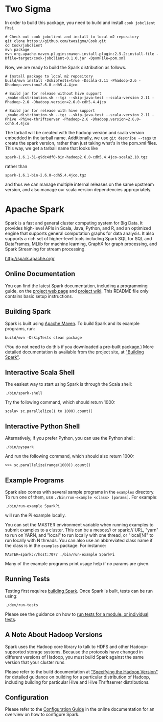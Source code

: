# Two Sigma

In order to build this package, you need to build and install `cook jobclient` first.

```
# Check out cook jobclient and install to local m2 repository
git clone https://github.com/twosigma/Cook.git
cd Cook/jobclient
mvn package
mvn org.apache.maven.plugins:maven-install-plugin:2.5.2:install-file -Dfile=target/cook-jobclient-0.1.0.jar -DpomFile=pom.xml
```

Now, we are ready to build the Spark distribution as follows.

```
# Install package to local m2 repository
build/mvn install -DskipTests=true -Dscala-2.11 -Phadoop-2.6 -Dhadoop.version=2.6.0-cdh5.4.4jco

# Build jar for release without hive support
./make-distribution.sh --tgz --skip-java-test --scala-version 2.11 -Phadoop-2.6 -Dhadoop.version=2.6.0-cdh5.4.4jco

# Build jar for release with hive support
./make-distribution.sh --tgz --skip-java-test --scala-version 2.11 -Phive -Phive-thriftserver -Phadoop-2.6 -Dhadoop.version=2.6.0-cdh5.4.4jco
```

The tarball will be created with the hadoop version and scala version
embedded in the tarball name.  Additionally, we use `git describe
--tags` to create the spark version, rather than just taking what's in
the pom.xml files.  This way, we get a tarball name that looks like

    spark-1.6.1-31-g9dc4df0-bin-hadoop2.6.0-cdh5.4.4jco-scala2.10.tgz

rather than

    spark-1.6.1-bin-2.6.0-cdh5.4.4jco.tgz

and thus we can manage multiple internal releases on the same upstream
version, and also manage our scala version dependencies appropriately.

# Apache Spark

Spark is a fast and general cluster computing system for Big Data. It provides
high-level APIs in Scala, Java, Python, and R, and an optimized engine that
supports general computation graphs for data analysis. It also supports a
rich set of higher-level tools including Spark SQL for SQL and DataFrames,
MLlib for machine learning, GraphX for graph processing,
and Spark Streaming for stream processing.

<http://spark.apache.org/>


## Online Documentation

You can find the latest Spark documentation, including a programming
guide, on the [project web page](http://spark.apache.org/documentation.html)
and [project wiki](https://cwiki.apache.org/confluence/display/SPARK).
This README file only contains basic setup instructions.

## Building Spark

Spark is built using [Apache Maven](http://maven.apache.org/).
To build Spark and its example programs, run:

    build/mvn -DskipTests clean package

(You do not need to do this if you downloaded a pre-built package.)
More detailed documentation is available from the project site, at
["Building Spark"](http://spark.apache.org/docs/latest/building-spark.html).

## Interactive Scala Shell

The easiest way to start using Spark is through the Scala shell:

    ./bin/spark-shell

Try the following command, which should return 1000:

    scala> sc.parallelize(1 to 1000).count()

## Interactive Python Shell

Alternatively, if you prefer Python, you can use the Python shell:

    ./bin/pyspark

And run the following command, which should also return 1000:

    >>> sc.parallelize(range(1000)).count()

## Example Programs

Spark also comes with several sample programs in the `examples` directory.
To run one of them, use `./bin/run-example <class> [params]`. For example:

    ./bin/run-example SparkPi

will run the Pi example locally.

You can set the MASTER environment variable when running examples to submit
examples to a cluster. This can be a mesos:// or spark:// URL,
"yarn" to run on YARN, and "local" to run
locally with one thread, or "local[N]" to run locally with N threads. You
can also use an abbreviated class name if the class is in the `examples`
package. For instance:

    MASTER=spark://host:7077 ./bin/run-example SparkPi

Many of the example programs print usage help if no params are given.

## Running Tests

Testing first requires [building Spark](#building-spark). Once Spark is built, tests
can be run using:

    ./dev/run-tests

Please see the guidance on how to
[run tests for a module, or individual tests](https://cwiki.apache.org/confluence/display/SPARK/Useful+Developer+Tools).

## A Note About Hadoop Versions

Spark uses the Hadoop core library to talk to HDFS and other Hadoop-supported
storage systems. Because the protocols have changed in different versions of
Hadoop, you must build Spark against the same version that your cluster runs.

Please refer to the build documentation at
["Specifying the Hadoop Version"](http://spark.apache.org/docs/latest/building-spark.html#specifying-the-hadoop-version)
for detailed guidance on building for a particular distribution of Hadoop, including
building for particular Hive and Hive Thriftserver distributions.

## Configuration

Please refer to the [Configuration Guide](http://spark.apache.org/docs/latest/configuration.html)
in the online documentation for an overview on how to configure Spark.
